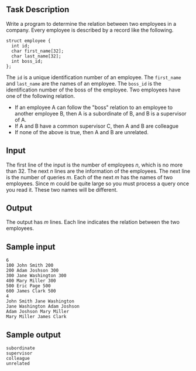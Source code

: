 ## Task Description ##

Write a program to determine the relation between two employees in a company. Every employee is described by a record like the following.

```
struct employee {
  int id;
  char first_name[32];
  char last_name[32];
  int boss_id;
};
```

The `id` is a unique identification number of an employee. The `first_name` and `last_name` are the names of an employee. The `boss_id` is the identification number of the boss of the employee. Two employees have one of the following relation.

* If an employee A can follow the "boss" relation to an employee to another employee B, then A is a subordinate of B, and B is a supervisor of A.
* If A and B have a common supervisor C, then A and B are colleague
* If none of the above is true, then A and B are unrelated.

## Input ##

The first line of the input is the number of employees $n$, which is no more than 32. The next $n$ lines are the information of the employees. The next line is the number of queries $m$. Each of the next $m$ has the names of two employees. Since m could be quite large so you must process a query once you read it. These two names will be different.

## Output ##

The output has $m$ lines. Each line indicates the relation between the two employees.

## Sample input ##
```
6
100 John Smith 200
200 Adam Joshson 300
300 Jane Washington 300
400 Mary Miller 300
500 Eric Page 500
600 James Clark 500
4
John Smith Jane Washington
Jane Washington Adam Joshson
Adam Joshson Mary Miller
Mary Miller James Clark
```

## Sample output ##
```
subordinate
supervisor
colleague
unrelated
```